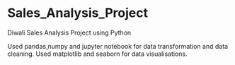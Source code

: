 # Sales_Analysis_Project
Diwali Sales Analysis Project using Python

Used pandas,numpy and jupyter notebook for data transformation and data cleaning. 
Used matplotlib and seaborn for data visualisations.

